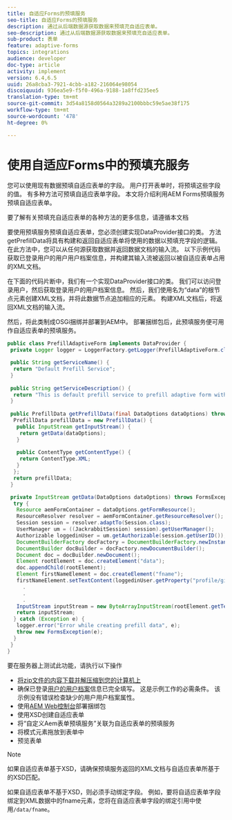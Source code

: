 ```yaml
---
title: 自适应Forms的预填服务
seo-title: 自适应Forms的预填服务
description: 通过从后端数据源获取数据来预填充自适应表单。
seo-description: 通过从后端数据源获取数据来预填充自适应表单。
sub-product: 表单
feature: adaptive-forms
topics: integrations
audience: developer
doc-type: article
activity: implement
version: 6.4,6.5
uuid: 26a8cba3-7921-4cbb-a182-216064e98054
discoiquuid: 936ea5e9-f5f0-496a-9188-1a8ffd235ee5
translation-type: tm+mt
source-git-commit: 3d54a8158d0564a3289a2100bbbc59e5ae38f175
workflow-type: tm+mt
source-wordcount: '478'
ht-degree: 0%

---
```



# 使用自适应Forms中的预填充服务

您可以使用现有数据预填自适应表单的字段。 用户打开表单时，将预填这些字段的值。 有多种方法可预填自适应表单字段。 本文将介绍利用AEM Forms预填服务预填自适应表单。

要了解有关预填充自适应表单的各种方法的更多信息，请遵循本文档[](https://helpx.adobe.com/experience-manager/6-4/forms/using/prepopulate-adaptive-form-fields.html#AEMFormsprefillservice)

要使用预填服务预填自适应表单，您必须创建实现DataProvider接口的类。 方法getPrefillData将具有构建和返回自适应表单将使用的数据以预填充字段的逻辑。 在此方法中，您可以从任何源获取数据并返回数据文档的输入流。 以下示例代码获取已登录用户的用户用户档案信息，并构建其输入流被返回以被自适应表单占用的XML文档。

在下面的代码片断中，我们有一个实现DataProvider接口的类。 我们可以访问登录用户，然后获取登录用户的用户档案信息。 然后，我们使用名为“data”的根节点元素创建XML文档，并将此数据节点追加相应的元素。 构建XML文档后，将返回XML文档的输入流。

然后，将此类制成OSGi捆绑并部署到AEM中。 部署捆绑包后，此预填服务便可用作自适应表单的预填服务。

```java
public class PrefillAdaptiveForm implements DataProvider {
 private Logger logger = LoggerFactory.getLogger(PrefillAdaptiveForm.class);

 public String getServiceName() {
  return "Default Prefill Service";
 }
 
 public String getServiceDescription() {
  return "This is default prefill service to prefill adaptive form with user data";
 }
 
 public PrefillData getPrefillData(final DataOptions dataOptions) throws FormsException {
  PrefillData prefillData = new PrefillData() {
   public InputStream getInputStream() {
    return getData(dataOptions);
   }
   
   public ContentType getContentType() {
    return ContentType.XML;
   }
  };
  return prefillData;
 }

 private InputStream getData(DataOptions dataOptions) throws FormsException {  
  try {
   Resource aemFormContainer = dataOptions.getFormResource();
   ResourceResolver resolver = aemFormContainer.getResourceResolver();
   Session session = resolver.adaptTo(Session.class);
   UserManager um = ((JackrabbitSession) session).getUserManager();
   Authorizable loggedinUser = um.getAuthorizable(session.getUserID());
   DocumentBuilderFactory docFactory = DocumentBuilderFactory.newInstance();
   DocumentBuilder docBuilder = docFactory.newDocumentBuilder();
   Document doc = docBuilder.newDocument();
   Element rootElement = doc.createElement("data");
   doc.appendChild(rootElement);
   Element firstNameElement = doc.createElement("fname");
   firstNameElement.setTextContent(loggedinUser.getProperty("profile/givenName")[0].getString());
     .
     .
     .
   InputStream inputStream = new ByteArrayInputStream(rootElement.getTextContent().getBytes());
   return inputStream;
  } catch (Exception e) {
   logger.error("Error while creating prefill data", e);
   throw new FormsException(e);
  }
 }
}
```

要在服务器上测试此功能，请执行以下操作

* [将zip文件的内容下载并解压缩到您的计算机上](assets/prefillservice.zip)
* 确保已登录[用户的用户档案](http://localhost:4502/libs/granite/security/content/useradmin)信息已完全填写。 这是示例工作的必需条件。 该示例没有错误检查缺少的用户用户档案属性。
* 使用[AEM Web控制台](http://localhost:4502/system/console/bundles)部署捆绑包
* 使用XSD创建自适应表单
* 将“自定义Aem表单预填服务”关联为自适应表单的预填服务
* 将模式元素拖放到表单中
* 预览表单

>[!NOTE]
>
>如果自适应表单基于XSD，请确保预填服务返回的XML文档与自适应表单所基于的XSD匹配。
>
>如果自适应表单不基于XSD，则必须手动绑定字段。 例如，要将自适应表单字段绑定到XML数据中的fname元素，您将在自适应表单字段的绑定引用中使用`/data/fname`。

